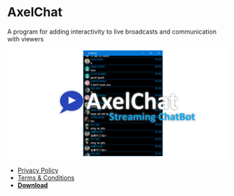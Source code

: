# AxelChat
A program for adding interactivity to live broadcasts and communication with viewers

![image](github-social4.png?raw=true "AxelChat Image")

*    <a href="privacy_policy.md">Privacy Policy</a>
*    <a href="terms_and_conditions.md">Terms & Conditions</a>
* <b><a href="/../../releases">Download</a></b>
